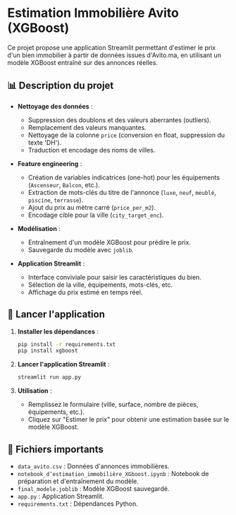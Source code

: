 # Estimation Immobilière Avito (XGBoost)

Ce projet propose une application Streamlit permettant d'estimer le prix d'un bien immobilier à partir de données issues d'Avito.ma, en utilisant un modèle XGBoost entraîné sur des annonces réelles.

## 📊 Description du projet

- **Nettoyage des données** :
  - Suppression des doublons et des valeurs aberrantes (outliers).
  - Remplacement des valeurs manquantes.
  - Nettoyage de la colonne `price` (conversion en float, suppression du texte 'DH').
  - Traduction et encodage des noms de villes.

- **Feature engineering** :
  - Création de variables indicatrices (one-hot) pour les équipements (`Ascenseur`, `Balcon`, etc.).
  - Extraction de mots-clés du titre de l'annonce (`luxe`, `neuf`, `meublé`, `piscine`, `terrasse`).
  - Ajout du prix au mètre carré (`price_per_m2`).
  - Encodage cible pour la ville (`city_target_enc`).

- **Modélisation** :
  - Entraînement d'un modèle XGBoost pour prédire le prix.
  - Sauvegarde du modèle avec `joblib`.

- **Application Streamlit** :
  - Interface conviviale pour saisir les caractéristiques du bien.
  - Sélection de la ville, équipements, mots-clés, etc.
  - Affichage du prix estimé en temps réel.

## 🚀 Lancer l'application

1. **Installer les dépendances** :
   ```bash
   pip install -r requirements.txt
   pip install xgboost
   ```

2. **Lancer l'application Streamlit** :
   ```bash
   streamlit run app.py
   ```

3. **Utilisation** :
   - Remplissez le formulaire (ville, surface, nombre de pièces, équipements, etc.).
   - Cliquez sur "Estimer le prix" pour obtenir une estimation basée sur le modèle XGBoost.

## 📁 Fichiers importants
- `data_avito.csv` : Données d'annonces immobilières.
- `notebook_d’estimation_immobilière_XGboost.ipynb` : Notebook de préparation et d'entraînement du modèle.
- `final_modele.joblib` : Modèle XGBoost sauvegardé.
- `app.py` : Application Streamlit.
- `requirements.txt` : Dépendances Python.
